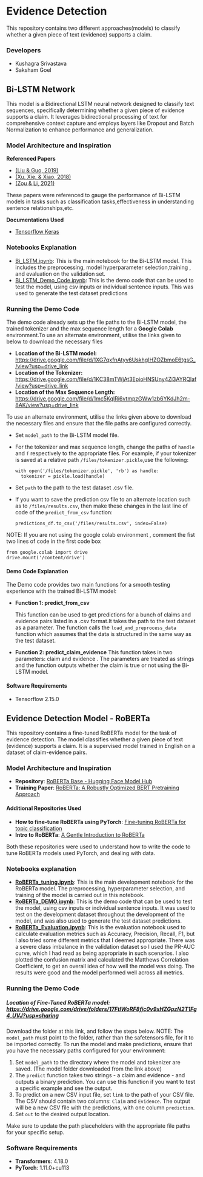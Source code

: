 # Evidence Detection
This repository contains two different approaches(models) to classify whether a given piece of text (evidence) supports a claim.
 
 ### Developers
 * Kushagra Srivastava
 * Saksham Goel

## Bi-LSTM Network
This model is a Bidirectional LSTM neural network designed to classify text sequences, specifically determining whether a given piece of evidence supports a claim. It leverages bidirectional processing of text for comprehensive context capture and employs layers like Dropout and Batch Normalization to enhance performance and generalization.

### Model Architecture and Inspiration
**Referenced Papers**
* [(Liu & Guo, 2019)](https://consensus.app/papers/bidirectional-lstm-attention-mechanism-layer-text-liu/29833e4a55095bd4b3ce33cf508bf796/)
* [(Xu, Xie, & Xiao, 2018)](https://consensus.app/papers/bidirectional-lstm-approach-word-embeddings-sentence-xu/60d21e7d6d895db49f82e74214851da8/)
* [(Zou & Li, 2021)](https://consensus.app/papers/lz1904-semeval2021-task-bilstmcrf-toxic-span-detection-zou/85ccd0060d9a5a74aff05c9fb8cd434c/)

These papers were referenced to gauge the performance of Bi-LSTM models in tasks such as classification tasks,effectiveness in understanding sentence relationships,etc.

**Documentations Used**
* [Tensorflow Keras](https://www.tensorflow.org/api_docs/python/tf/keras)

### Notebooks Explanation
* [Bi_LSTM.ipynb](https://github.com/SakshamGoelUK/COMP34812-NLU/blob/main/Bi_LSTM.ipynb): This is the main notebook for the Bi-LSTM model. This includes the preprocessing, model hyperparameter selection,training , and evaluation on the validation set.
* [Bi_LSTM_Demo_Code.ipynb](https://github.com/SakshamGoelUK/COMP34812-NLU/blob/main/Bi_LSTM_Demo_Code.ipynb): This is the demo code that can be used to test the model, using csv inputs or individual sentence inputs. This was used to generate the test dataset predictions

### Running the Demo Code

The demo code already sets up the file paths to the Bi-LSTM model, the trained tokenizer and the max sequence length for a **Google Colab** environment.To use an alternate environment, utilise the links given to below to download the necessary files

  * **Location of the Bi-LSTM model:** https://drive.google.com/file/d/1XG7qxfnAtyv6UskhgIHZOZbmoE6tgsG_/view?usp=drive_link
  * **Location of the Tokenizer:** https://drive.google.com/file/d/1KC38mTWjAt3EpioHNSUny4Zi3AYRQlaf/view?usp=drive_link
  * **Location of the Max Sequence Length:** https://drive.google.com/file/d/1mc5KqIRi6vtmpzGWw1zb6YKdJh2m-8AK/view?usp=drive_link

To use an alternate environment, utilise the links given above to download the necessary files and ensure that the file paths are configured correctly.
* Set `model_path` to the Bi-LSTM model file.
* For the tokenizer and max sequence length, change the paths of `handle` and `f` respectively to the appropriate files.
  For example, if your tokenizer is saved at a relative path `/files/tokenizer.pickle`,use the following:

  ```{python}
  with open('/files/tokenizer.pickle', 'rb') as handle:
    tokenizer = pickle.load(handle)
  ```
* Set `path` to the path to the test dataset .csv file.
* If you want to save the prediction csv file to an alternate location such as to `/files/results.csv`, then make these changes in the last line of code of the `predict_from_csv` function:
  ```{python}
  predictions_df.to_csv('/files/results.csv', index=False)
  ```
NOTE: If you are not using the google colab environment , comment the fist two lines of code in the first code box
```{python}
from google.colab import drive
drive.mount('/content/drive')
```
#### Demo Code Explanation
The Demo code provides two main functions for a smooth testing experience with the trained Bi-LSTM model:
* **Function 1: predict_from_csv**

  This function can be used to get predictions for a bunch of claims and evidence pairs listed in a .csv format.It takes the path to the test dataset as a parameter. The function calls the `load_and_preprocess_data` function which assumes that the data is structured in the same way as the test dataset.
* **Function 2: predict_claim_evidence**
    This function takes in two parameters: claim and evidence . The parameters are treated as strings and the function outputs whether the claim is true or not using the Bi-LSTM model.
#### Software Requirements
*  Tensorflow 2.15.0
## Evidence Detection Model - RoBERTa

This repository contains a fine-tuned RoBERTa model for the task of evidence detection. The model classifies whether a given piece of text (evidence) supports a claim. It is a supervised model trained in English on a dataset of claim-evidence pairs.

### Model Architecture and Inspiration

- **Repository**: [RoBERTa Base - Hugging Face Model Hub](https://huggingface.co/FacebookAI/roberta-base)
- **Training Paper**: [RoBERTa: A Robustly Optimized BERT Pretraining Approach](https://arxiv.org/abs/1907.11692)

#### Additional Repositories Used

- **How to fine-tune RoBERTa using PyTorch**: [Fine-tuning RoBERTa for topic classification](https://medium.com/@achillesmoraites/fine-tuning-roberta-for-topic-classification-with-hugging-face-transformers-and-datasets-library-c6f8432d0820)
- **Intro to RoBERTa**: [A Gentle Introduction to RoBERTa](https://www.analyticsvidhya.com/blog/2022/10/a-gentle-introduction-to-roberta/)

Both these repositories were used to understand how to write the code to tune RoBERTa models used PyTorch,  and dealing with data.

### Notebooks explanation

- [**RoBERTa_tuning.ipynb**](https://github.com/SakshamGoelUK/COMP34812-NLU/blob/main/RoBERTa_tuning.ipynb): This is the main development notebook for the RoBERTa model. The preprocessing, hyperparameter selection, and training of the model is carried out in this notebook.
- [**RoBERTa_DEMO.ipynb**](https://github.com/SakshamGoelUK/COMP34812-NLU/blob/main/RoBERTa_DEMO.ipynb): This is the demo code that can be used to test the model, using csv inputs or individual sentence inputs. It was used to test on the development dataset throughout the development of the model, and was also used to generate the test dataset predictions.
- [**RoBERTa_Evaluation.ipynb**](https://colab.research.google.com/drive/1rJtzzbu_3TjvLQIqpsIyDutXI_Z1GTMG?usp=sharing): This is the evaluation notebook used to calculate evaluation metrics such as Accuracy, Precision, Recall, F1, but I also tried some different metrics that I deemed appropriate. There was a severe class imbalance in the validation dataset so I used the PR-AUC curve, which I had read as being appropriate in such scenarios. I also plotted the confusion matrix and calculated the Matthews Correlation Coefficient, to get an overall idea of how well the model was doing. The results were good and the model performed well across all metrics.

### Running the Demo Code

##### Location of Fine-Tuned RoBERTa model: https://drive.google.com/drive/folders/17FtIWoRF8fjc0v9xHZGpzN2T1Fg4_UVJ?usp=sharing

Download the folder at this link, and follow the steps below.
NOTE: The `model_path` must point to the folder, rather than the safetensors file, for it to be imported correctly.
To run the model and make predictions, ensure that you have the necessary paths configured for your environment:

1. Set `model_path` to the directory where the model and tokenizer are saved. (The model folder downloaded from the link above)
2. The `predict` function takes two strings - a claim and evidence - and outputs a binary prediction. You can use this function if you want to test a specific example and see the output.
3. To predict on a new CSV input file, set `link` to the path of your CSV file. The CSV should contain two columns: `Claim` and `Evidence`. The output will be a new CSV file with the predictions, with one column `prediction`.
4. Set `out` to the desired output location.

Make sure to update the path placeholders with the appropriate file paths for your specific setup.

### Software Requirements

- **Transformers**: 4.18.0
- **PyTorch**: 1.11.0+cu113



